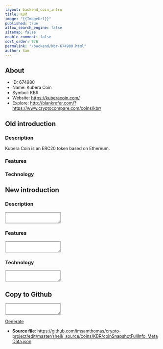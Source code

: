 ```yaml
---
layout: backend_coin_intro
title: KBR
image: "{{ImageUrl}}"
published: true
allow_search_engine: false
sitemap: false
enable_comment: false
sort_order: 976
permalink: "/backend/kbr-674980.html"
author: Sam
---
```


## About

- ID: 674980
- Name: Kubera Coin
- Symbol: KBR
- Website: https://kuberacoin.com/
- Explore: http://blankrefer.com/?https://www.cryptocompare.com/coins/kbr/


## Old introduction

### Description

<p>Kubera Coin is an ERC20 token based on Ethereum.</p>

### Features


### Technology




## New introduction


### Description
<textarea id="meta_description" name="description"></textarea>

### Features
<textarea id="meta_features" name="features"></textarea>

### Technology
<textarea id="meta_technology" name="technology"></textarea>


## Copy to Github

<textarea id="coinsnapshotfullinfo_metadata"></textarea>

<a href="#gen" onclick="generateMetaDatJson()">Generate</a>

- **Source file**: <a href="https://github.com/imsamthomas/crypto-project/edit/master/shell/_source/coins/KBR/coinSnapshotFullInfo_MetaData.json">https://github.com/imsamthomas/crypto-project/edit/master/shell/_source/coins/KBR/coinSnapshotFullInfo_MetaData.json</a>

